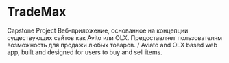 # TradeMax
Capstone Project 
Веб-приложение, основанное на концепции существующих сайтов как Avito или OLX. Предоставляет пользователям возможность для продажи любых товаров.
/
Aviato and OLX based web app, built and designed for users to buy and sell items.
